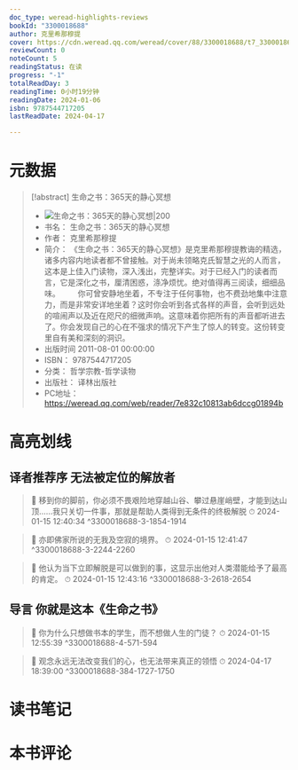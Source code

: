 ```yaml
---
doc_type: weread-highlights-reviews
bookId: "3300018688"
author: 克里希那穆提
cover: https://cdn.weread.qq.com/weread/cover/88/3300018688/t7_3300018688.jpg
reviewCount: 0
noteCount: 5
readingStatus: 在读
progress: "-1"
totalReadDay: 3
readingTime: 0小时19分钟
readingDate: 2024-01-06
isbn: 9787544717205
lastReadDate: 2024-04-17

---
```

# 元数据
> [!abstract] 生命之书：365天的静心冥想
> - ![ 生命之书：365天的静心冥想|200](https://cdn.weread.qq.com/weread/cover/88/3300018688/t7_3300018688.jpg)
> - 书名： 生命之书：365天的静心冥想
> - 作者： 克里希那穆提
> - 简介： 《生命之书：365天的静心冥想》是克里希那穆提教诲的精选，诸多内容内地读者都不曾接触。对于尚未领略克氏智慧之光的人而言，这本是上佳入门读物，深入浅出，完整详实。对于已经入门的读者而言，它是深化之书，厘清困惑，涤净烦忧。绝对值得再三阅读，细细品味。
　　你可曾安静地坐着，不专注于任何事物，也不费劲地集中注意力，而是非常安详地坐着？这时你会听到各式各样的声音，会听到远处的喧闹声以及近在咫尺的细微声响。这意味着你把所有的声音都听进去了。你会发现自己的心在不强求的情况下产生了惊人的转变。这份转变里自有美和深刻的洞识。
> - 出版时间 2011-08-01 00:00:00
> - ISBN： 9787544717205
> - 分类： 哲学宗教-哲学读物
> - 出版社： 译林出版社
> - PC地址：https://weread.qq.com/web/reader/7e832c10813ab6dccg01894b

# 高亮划线

## 译者推荐序 无法被定位的解放者

> 📌 移到你的脚前，你必须不畏艰险地穿越山谷、攀过悬崖峭壁，才能到达山顶……我只关切一件事，那就是帮助人类得到无条件的终极解脱 
> ⏱ 2024-01-15 12:40:34 ^3300018688-3-1854-1914

> 📌 亦即佛家所说的无我及空寂的境界。 
> ⏱ 2024-01-15 12:41:47 ^3300018688-3-2244-2260

> 📌 他认为当下立即解脱是可以做到的事，这显示出他对人类潜能给予了最高的肯定。 
> ⏱ 2024-01-15 12:43:16 ^3300018688-3-2618-2654

## 导言 你就是这本《生命之书》

> 📌 你为什么只想做书本的学生，而不想做人生的门徒？ 
> ⏱ 2024-01-15 12:55:39 ^3300018688-4-571-594

> 📌 观念永远无法改变我们的心，也无法带来真正的领悟 
> ⏱ 2024-04-17 18:39:00 ^3300018688-384-1727-1750

# 读书笔记

# 本书评论
